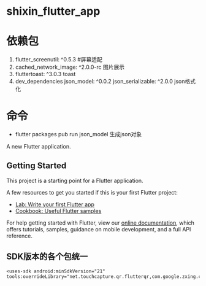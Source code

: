 # shixin_flutter_app

# 依赖包
1. flutter_screenutil: ^0.5.3 #屏幕适配
2. cached_network_image: ^2.0.0-rc 图片展示
3. fluttertoast: ^3.0.3  toast
4. dev_dependencies json_model: ^0.0.2 json_serializable: ^2.0.0 json格式化

# 命令
- flutter packages pub run json_model 生成json对象

A new Flutter application.

## Getting Started

This project is a starting point for a Flutter application.

A few resources to get you started if this is your first Flutter project:

- [Lab: Write your first Flutter app](https://flutter.dev/docs/get-started/codelab)
- [Cookbook: Useful Flutter samples](https://flutter.dev/docs/cookbook)

For help getting started with Flutter, view our
[online documentation](https://flutter.dev/docs), which offers tutorials,
samples, guidance on mobile development, and a full API reference.

##  SDK版本的各个包统一
    <uses-sdk android:minSdkVersion="21" tools:overrideLibrary="net.touchcapture.qr.flutterqr,com.google.zxing.client.android"/>

